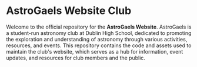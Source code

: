 # AstroGaels Website Club

Welcome to the official repository for the **AstroGaels Website**. AstroGaels is a student-run astronomy club at Dublin High School, dedicated to promoting the exploration and understanding of astronomy through various activities, resources, and events. This repository contains the code and assets used to maintain the club's website, which serves as a hub for information, event updates, and resources for club members and the public.